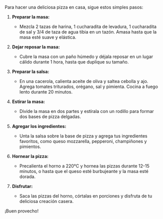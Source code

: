 Para hacer una deliciosa pizza en casa, sigue estos simples pasos:

1. **Preparar la masa:**
   - Mezcla 2 tazas de harina, 1 cucharadita de levadura, 1 cucharadita de sal y 3/4 de taza de agua tibia en un tazón. Amasa hasta que la masa esté suave y elástica.

2. **Dejar reposar la masa:**
   - Cubre la masa con un paño húmedo y déjala reposar en un lugar cálido durante 1 hora, hasta que duplique su tamaño.

3. **Preparar la salsa:**
   - En una cacerola, calienta aceite de oliva y saltea cebolla y ajo. Agrega tomates triturados, orégano, sal y pimienta. Cocina a fuego lento durante 20 minutos.

4. **Estirar la masa:**
   - Divide la masa en dos partes y estírala con un rodillo para formar dos bases de pizza delgadas.

5. **Agregar los ingredientes:**
   - Unta la salsa sobre la base de pizza y agrega tus ingredientes favoritos, como queso mozzarella, pepperoni, champiñones y pimientos.

6. **Hornear la pizza:**
   - Precalienta el horno a 220°C y hornea las pizzas durante 12-15 minutos, o hasta que el queso esté burbujeante y la masa esté dorada.

7. **Disfrutar:**
   - Saca las pizzas del horno, córtalas en porciones y disfruta de tu deliciosa creación casera.

¡Buen provecho!
